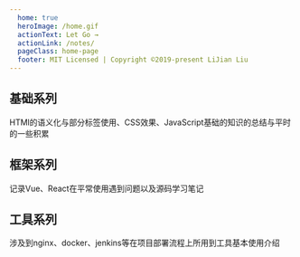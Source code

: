 ```yaml
---
  home: true
  heroImage: /home.gif
  actionText: Let Go →
  actionLink: /notes/
  pageClass: home-page
  footer: MIT Licensed | Copyright ©2019-present LiJian Liu
---
```


<div class="features">
  <div class="feature">
    <h2>基础系列</h2>
    <p>
      HTMl的语义化与部分标签使用、CSS效果、JavaScript基础的知识的总结与平时的一些积累
    </p>
  </div>
  <div class="feature">
    <h2>框架系列</h2>
    <p>
      记录Vue、React在平常使用遇到问题以及源码学习笔记
    </p>
  </div>
  <div class="feature">
    <h2>工具系列</h2>
    <p>
      涉及到nginx、docker、jenkins等在项目部署流程上所用到工具基本使用介绍
    </p>
  </div>
</div>

